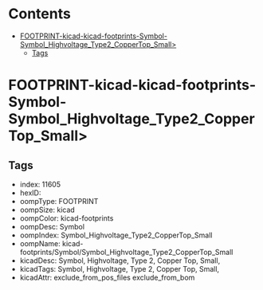 



Contents
========

* [FOOTPRINT-kicad-kicad-footprints-Symbol-Symbol_Highvoltage_Type2_CopperTop_Small>](#footprint-kicad-kicad-footprints-symbol-symbol_highvoltage_type2_coppertop_small)
	* [Tags](#tags)

# FOOTPRINT-kicad-kicad-footprints-Symbol-Symbol_Highvoltage_Type2_CopperTop_Small>

## Tags

- index: 11605
- hexID: 
- oompType: FOOTPRINT
- oompSize: kicad
- oompColor: kicad-footprints
- oompDesc: Symbol
- oompIndex: Symbol_Highvoltage_Type2_CopperTop_Small
- oompName: kicad-footprints/Symbol/Symbol_Highvoltage_Type2_CopperTop_Small
- kicadDesc: Symbol, Highvoltage, Type 2, Copper Top, Small,
- kicadTags: Symbol, Highvoltage, Type 2, Copper Top, Small,
- kicadAttr: exclude_from_pos_files exclude_from_bom
